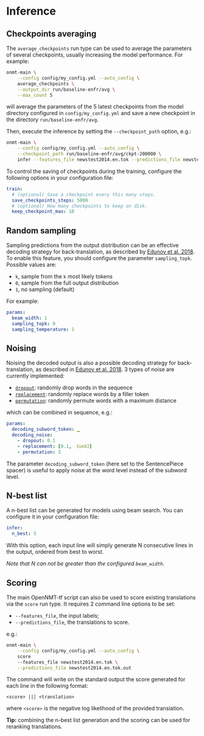 # Inference

## Checkpoints averaging

The `average_checkpoints` run type can be used to average the parameters of several checkpoints, usually increasing the model performance. For example:

```bash
onmt-main \
    --config config/my_config.yml --auto_config \
    average_checkpoints \
    --output_dir run/baseline-enfr/avg \
    --max_count 5
```

will average the parameters of the 5 latest checkpoints from the model directory configured in `config/my_config.yml` and save a new checkpoint in the directory `run/baseline-enfr/avg`.

Then, execute the inference by setting the `--checkpoint_path` option, e.g.:

```bash
onmt-main \
    --config config/my_config.yml --auto_config \
    --checkpoint_path run/baseline-enfr/avg/ckpt-200000 \
    infer --features_file newstest2014.en.tok --predictions_file newstest2014.en.tok.out
```

To control the saving of checkpoints during the training, configure the following options in your configuration file:

```yaml
train:
  # (optional) Save a checkpoint every this many steps.
  save_checkpoints_steps: 5000
  # (optional) How many checkpoints to keep on disk.
  keep_checkpoint_max: 10
```

## Random sampling

Sampling predictions from the output distribution can be an effective decoding strategy for back-translation, as described by [Edunov et al. 2018](https://arxiv.org/abs/1808.09381). To enable this feature, you should configure the parameter `sampling_topk`. Possible values are:

* `k`, sample from the `k` most likely tokens
* `0`, sample from the full output distribution
* `1`, no sampling (default)

For example:

```yaml
params:
  beam_width: 1
  sampling_topk: 0
  sampling_temperature: 1
```

## Noising

Noising the decoded output is also a possible decoding strategy for back-translation, as described in [Edunov et al. 2018](https://arxiv.org/abs/1808.09381). 3 types of noise are currently implemented:

* [`dropout`](http://opennmt.net/OpenNMT-tf/package/opennmt.data.WordDropout): randomly drop words in the sequence
* [`replacement`](http://opennmt.net/OpenNMT-tf/package/opennmt.data.WordReplacement): randomly replace words by a filler token
* [`permutation`](http://opennmt.net/OpenNMT-tf/package/opennmt.data.WordPermutation): randomly permute words with a maximum distance

which can be combined in sequence, e.g.:

```yaml
params:
  decoding_subword_token: ▁
  decoding_noise:
    - dropout: 0.1
    - replacement: [0.1, ｟unk｠]
    - permutation: 3
```

The parameter `decoding_subword_token` (here set to the SentencePiece spacer) is useful to apply noise at the word level instead of the subword level.

## N-best list

A n-best list can be generated for models using beam search. You can configure it in your configuration file:

```yaml
infer:
  n_best: 5
```

With this option, each input line will simply generate N consecutive lines in the output, ordered from best to worst.

*Note that N can not be greater than the configured `beam_width`.*

## Scoring

The main OpenNMT-tf script can also be used to score existing translations via the `score` run type. It requires 2 command line options to be set:

* `--features_file`, the input labels;
* `--predictions_file`, the translations to score.

e.g.:

```bash
onmt-main \
    --config config/my_config.yml --auto_config \
    score
    --features_file newstest2014.en.tok \
    --predictions_file newstest2014.en.tok.out
```

The command will write on the standard output the score generated for each line in the following format:

```text
<score> ||| <translation>
```

where `<score>` is the negative log likelihood of the provided translation.

**Tip:** combining the n-best list generation and the scoring can be used for reranking translations.

